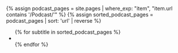 
{% assign podcast_pages = site.pages | where_exp: "item", "item.url contains '/Podcast/'" %}
{% assign sorted_podcast_pages = podcast_pages | sort: 'url' | reverse %}
<ul id="podcast-list">
  {% for subtitle in sorted_podcast_pages %}
      <li><a href="{{ subtitle.url }}" data-title="{{ subtitle.url }}"></a></li>
  {% endfor %}
</ul>



<script>
  document.addEventListener('DOMContentLoaded', (event) => {
    document.querySelectorAll('#podcast-list a').forEach((element) => {
      element.innerHTML = decodeURIComponent(element.getAttribute('data-title'));
      element.href = decodeURIComponent(element.href);
    });
  });
</script>